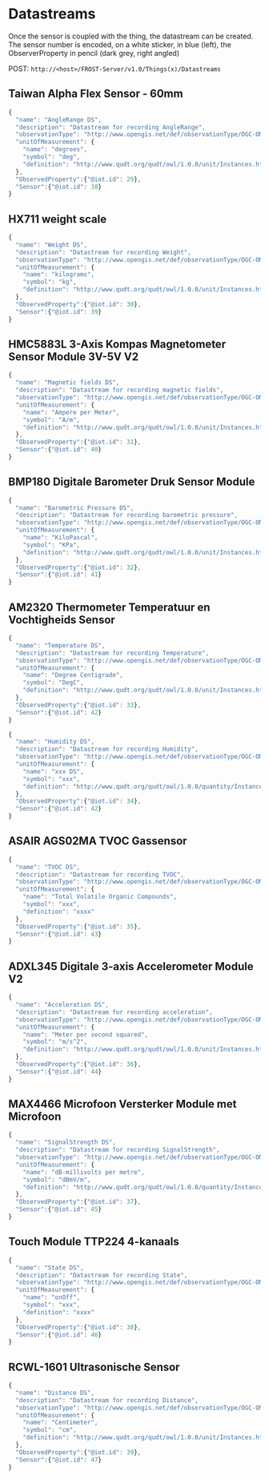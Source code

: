 # Datastreams

Once the sensor is coupled with the thing, the datastream can be created.
The sensor number is encoded, on a white sticker, in blue (left), the ObserverProperty in pencil (dark grey, right angled)

POST:
`http://<host>/FROST-Server/v1.0/Things(x)/Datastreams`

## Taiwan Alpha Flex Sensor - 60mm
```javascript
{
  "name": "AngleRange DS",
  "description": "Datastream for recording AngleRange",
  "observationType": "http://www.opengis.net/def/observationType/OGC-OM/2.0/OM_Measurement",
  "unitOfMeasurement": {
    "name": "degrees",
    "symbol": "deg",
    "definition": "http://www.qudt.org/qudt/owl/1.0.0/unit/Instances.html#DegreeAngle"
  },
  "ObservedProperty":{"@iot.id": 29},
  "Sensor":{"@iot.id": 38}
}
```
## HX711 weight scale
```javascript
{
  "name": "Weight DS",
  "description": "Datastream for recording Weight",
  "observationType": "http://www.opengis.net/def/observationType/OGC-OM/2.0/OM_Measurement",
  "unitOfMeasurement": {
    "name": "kilograms",
    "symbol": "kg",
    "definition": "http://www.qudt.org/qudt/owl/1.0.0/unit/Instances.html#Kilogram"
  },
  "ObservedProperty":{"@iot.id": 30},
  "Sensor":{"@iot.id": 39}
}
```
## HMC5883L 3-Axis Kompas Magnetometer Sensor Module 3V-5V V2
```javascript
{
  "name": "Magnetic fields DS",
  "description": "Datastream for recording magnetic fields",
  "observationType": "http://www.opengis.net/def/observationType/OGC-OM/2.0/OM_Measurement",
  "unitOfMeasurement": {
    "name": "Ampere per Meter",
    "symbol": "A/m",
    "definition": "http://www.qudt.org/qudt/owl/1.0.0/unit/Instances.html#AmperePerMeter"
  },
  "ObservedProperty":{"@iot.id": 31},
  "Sensor":{"@iot.id": 40}
}
```
## BMP180 Digitale Barometer Druk Sensor Module
```javascript
{
  "name": "Barometric Pressure DS",
  "description": "Datastream for recording barometric pressure",
  "observationType": "http://www.opengis.net/def/observationType/OGC-OM/2.0/OM_Measurement",
  "unitOfMeasurement": {
    "name": "KiloPascal",
    "symbol": "KPa",
    "definition": "http://www.qudt.org/qudt/owl/1.0.0/unit/Instances.html#KiloPascal"
  },
  "ObservedProperty":{"@iot.id": 32},
  "Sensor":{"@iot.id": 41}
}
```
## AM2320 Thermometer Temperatuur en Vochtigheids Sensor
```javascript
{
  "name": "Temperature DS",
  "description": "Datastream for recording Temperature",
  "observationType": "http://www.opengis.net/def/observationType/OGC-OM/2.0/OM_Measurement",
  "unitOfMeasurement": {
    "name": "Degree Centigrade",
    "symbol": "DegC",
    "definition": "http://www.qudt.org/qudt/owl/1.0.0/unit/Instances.html#DegreeCentigrade"
  },
  "ObservedProperty":{"@iot.id": 33},
  "Sensor":{"@iot.id": 42}
}
```
```javascript
{
  "name": "Humidity DS",
  "description": "Datastream for recording Humidity",
  "observationType": "http://www.opengis.net/def/observationType/OGC-OM/2.0/OM_Measurement",
  "unitOfMeasurement": {
    "name": "xxx DS",
    "symbol": "xxx",
    "definition": "http://www.qudt.org/qudt/owl/1.0.0/quantity/Instances.html#AbsoluteHumidity"
  },
  "ObservedProperty":{"@iot.id": 34},
  "Sensor":{"@iot.id": 42}
}
```
## ASAIR AGS02MA TVOC Gassensor
```javascript
{
  "name": "TVOC DS",
  "description": "Datastream for recording TVOC",
  "observationType": "http://www.opengis.net/def/observationType/OGC-OM/2.0/OM_Measurement",
  "unitOfMeasurement": {
    "name": "Total Volatile Organic Compounds",
    "symbol": "xxx",
    "definition": "xxxx"
  },
  "ObservedProperty":{"@iot.id": 35},
  "Sensor":{"@iot.id": 43}
}
```
## ADXL345 Digitale 3-axis Accelerometer Module V2
```javascript
{
  "name": "Acceleration DS",
  "description": "Datastream for recording acceleration",
  "observationType": "http://www.opengis.net/def/observationType/OGC-OM/2.0/OM_Measurement",
  "unitOfMeasurement": {
    "name": "Meter per second squared",
    "symbol": "m/s^2",
    "definition": "http://www.qudt.org/qudt/owl/1.0.0/unit/Instances.html#MeterPerSecondSquared"
  },
  "ObservedProperty":{"@iot.id": 36},
  "Sensor":{"@iot.id": 44}
}
```
## MAX4466 Microfoon Versterker Module met Microfoon
```javascript
{
  "name": "SignalStrength DS",
  "description": "Datastream for recording SignalStrength",
  "observationType": "http://www.opengis.net/def/observationType/OGC-OM/2.0/OM_Measurement",
  "unitOfMeasurement": {
    "name": "dB-millivolts per metre",
    "symbol": "dBmV/m",
    "definition": "http://www.qudt.org/qudt/owl/1.0.0/quantity/Instances.html#SignalStrength"
  },
  "ObservedProperty":{"@iot.id": 37},
  "Sensor":{"@iot.id": 45}
}
```
## Touch Module TTP224 4-kanaals
```javascript
{
  "name": "State DS",
  "description": "Datastream for recording State",
  "observationType": "http://www.opengis.net/def/observationType/OGC-OM/2.0/OM_Measurement",
  "unitOfMeasurement": {
    "name": "onOff",
    "symbol": "xxx",
    "definition": "xxxx"
  },
  "ObservedProperty":{"@iot.id": 38},
  "Sensor":{"@iot.id": 46}
}
```
## RCWL-1601 Ultrasonische Sensor
```javascript
{
  "name": "Distance DS",
  "description": "Datastream for recording Distance",
  "observationType": "http://www.opengis.net/def/observationType/OGC-OM/2.0/OM_Measurement",
  "unitOfMeasurement": {
    "name": "Centimeter",
    "symbol": "cm",
    "definition": "http://www.qudt.org/qudt/owl/1.0.0/unit/Instances.html#Centimeter"
  },
  "ObservedProperty":{"@iot.id": 39},
  "Sensor":{"@iot.id": 47}
}
```

